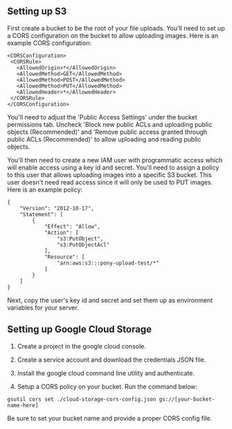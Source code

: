 
## Setting up S3

First create a bucket to be the root of your file uploads. You'll need to set up a CORS configuration on the bucket
to allow uploading images. Here is an example CORS configuration:

```
<CORSConfiguration>
 <CORSRule>
   <AllowedOrigin>*</AllowedOrigin>
   <AllowedMethod>GET</AllowedMethod>
   <AllowedMethod>POST</AllowedMethod>
   <AllowedMethod>PUT</AllowedMethod>
   <AllowedHeader>*</AllowedHeader>
 </CORSRule>
</CORSConfiguration>
```

You'll need to adjust the 'Public Access Settings' under the bucket permissions tab. Uncheck 'Block new public ACLs and uploading public objects (Recommended)' and 'Remove public access granted through public ACLs (Recommended)' to allow uploading and reading public objects.

You'll then need to create a new IAM user with programmatic access which will enable access using a key id and secret. You'll 
need to assign a policy to this user that allows uploading images into a specific S3 bucket. This user doesn't need read access
since it will only be used to PUT images. Here is an example policy:

```
{
    "Version": "2012-10-17",
    "Statement": [
        {
            "Effect": "Allow",
            "Action": [
                "s3:PutObject",
                "s3:PutObjectAcl"
            ],
            "Resource": [
                "arn:aws:s3:::pony-upload-test/*"
            ]
        }
    ]
}
```



Next, copy the user's key id and secret and set them up as environment variables for your server.


## Setting up Google Cloud Storage

1. Create a project in the google cloud console.

2. Create a service account and download the credentials JSON file.

3. Install the google cloud command line utility and authenticate.

3. Setup a CORS policy on your bucket. Run the command below:

```
gsutil cors set ./cloud-storage-cors-config.json gs://[your-bucket-name-here]
```

Be sure to set your bucket name and provide a proper CORS config file.

